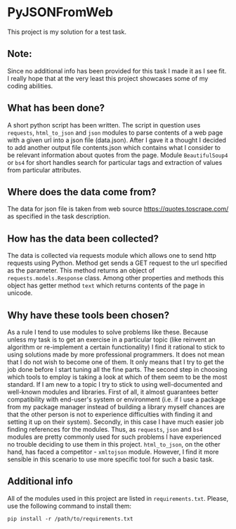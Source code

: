 # PyJSONFromWeb

This project is my solution for a test task.

## Note:
Since no additional info has been provided for this task I made it as I see fit. I really hope that at the very least this project showcases some of my coding abilities.

## What has been done?
A short python script has been written. 
The script in question uses `requests`, `html_to_json` and `json` modules to parse contents of a web page with a given url into a json file (data.json). After I gave it a thought I decided to add another output file contents.json which contains what I consider to be relevant information about quotes from the page. Module `BeautifulSoup4` or `bs4` for short handles search for particular tags and extraction of values from particular attributes.

## Where does the data come from?
The data for json file is taken from web source https://quotes.toscrape.com/ as specified in the task description.

## How has the data been collected?
The data is collected via requests module which allows one to send http requests using Python. Method get sends a GET request to the url specified as the parameter. This method returns an object of `requests.models.Response` class. Among other properties and methods this object has getter method `text` which returns contents of the page in unicode.

## Why have these tools been chosen?
As a rule I tend to use modules to solve problems like these. Because unless my task is to get an exercise in a particular topic (like reinvent an algorithm or re-implement a certain functionality) I find it rational to stick to using solutions made by more professional programmers. It does not mean that I do not wish to become one of them. It only means that I try to get the job done before I start tuning all the fine parts.
The second step in choosing which tools to employ is taking a look at which of them seem to be the most standard. If I am new to a topic I try to stick to using well-documented and well-known modules and libraries. First of all, it almost guarantees better compatibility with end-user's system or environment (i.e. if I use a package from my package manager instead of building a library myself chances are that the other person is not to experience difficulties with finding it and setting it up on their system). Secondly, in this case I have much easier job finding references for the modules.
Thus, as `requests`, `json` and `bs4` modules are pretty commonly used for such problems I have experienced no trouble deciding to use them in this project. `html_to_json`, on the other hand, has faced a competitor - `xmltojson` module. However, I find it  more sensible in this scenario to use more specific tool for such a basic task. 

## Additional info
All of the modules used in this project are listed in `requirements.txt`.
Please, use the following command to install them: 
```
pip install -r /path/to/requirements.txt
```
